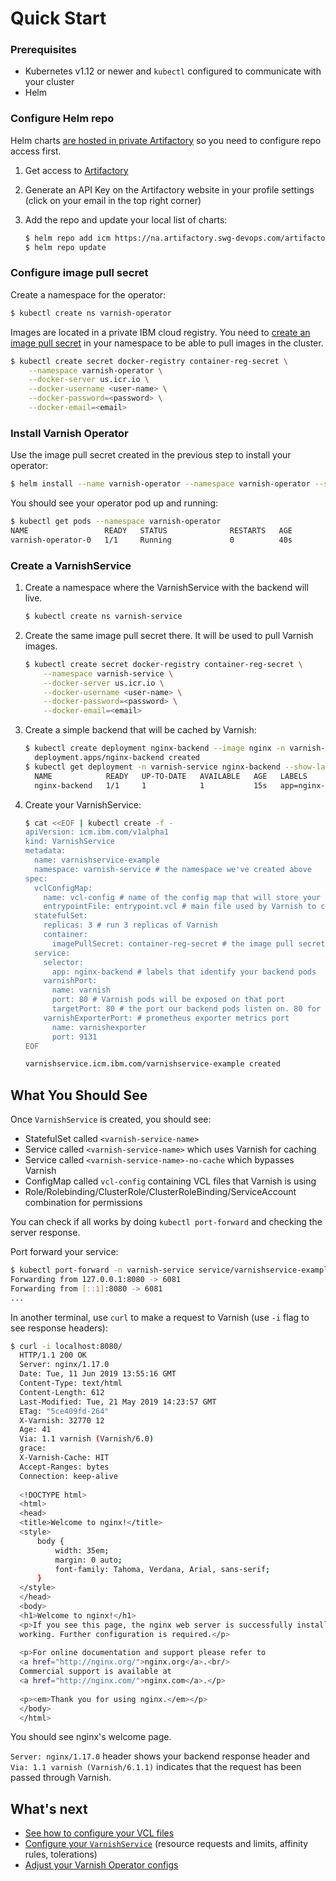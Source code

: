 # Quick Start

### Prerequisites

* Kubernetes v1.12 or newer and `kubectl` configured to communicate with your cluster
* Helm

### Configure Helm repo

Helm charts [are hosted in private Artifactory](https://pages.github.ibm.com/TheWeatherCompany/icm-docs/helm/chart-repositories.html#using-artifactory-as-a-helm-chart-repository) so you need to configure repo access first.

1. Get access to [Artifactory](https://na.artifactory.swg-devops.com)
1. Generate an API Key on the Artifactory website in your profile settings (click on your email in the top right corner)
1. Add the repo and update your local list of charts: 

    ```bash
    $ helm repo add icm https://na.artifactory.swg-devops.com/artifactory/wcp-icm-helm-virtual --username=<your-email> --password=<api-key>
    $ helm repo update
    ```
    
### Configure image pull secret

Create a namespace for the operator:

```bash
$ kubectl create ns varnish-operator
```

Images are located in a private IBM cloud registry. You need to [create an image pull secret](https://pages.github.ibm.com/TheWeatherCompany/icm-docs/managed-kubernetes/container-registry.html#pulling-an-image-in-kubernetes) in your namespace to be able to pull images in the cluster.

```bash
$ kubectl create secret docker-registry container-reg-secret \
    --namespace varnish-operator \
    --docker-server us.icr.io \
    --docker-username <user-name> \
    --docker-password=<password> \
    --docker-email=<email>
```

### Install Varnish Operator

Use the image pull secret created in the previous step to install your operator:

```bash
$ helm install --name varnish-operator --namespace varnish-operator --set container.imagePullSecret=container-reg-secret icm/varnish-operator
```                                                                                                                        

You should see your operator pod up and running:

```bash
$ kubectl get pods --namespace varnish-operator
NAME                 READY   STATUS              RESTARTS   AGE
varnish-operator-0   1/1     Running             0          40s
```

### Create a VarnishService

1. Create a namespace where the VarnishService with the backend will live.

    ```bash
    $ kubectl create ns varnish-service
    ```

1. Create the same image pull secret there. It will be used to pull Varnish images.

    ```bash
    $ kubectl create secret docker-registry container-reg-secret \
        --namespace varnish-service \
        --docker-server us.icr.io \
        --docker-username <user-name> \
        --docker-password=<password> \
        --docker-email=<email>
    ```
1. Create a simple backend that will be cached by Varnish:

    ```bash
    $ kubectl create deployment nginx-backend --image nginx -n varnish-service
      deployment.apps/nginx-backend created
    $ kubectl get deployment -n varnish-service nginx-backend --show-labels #get pod labels, they will be used to identify your backend pods
      NAME            READY   UP-TO-DATE   AVAILABLE   AGE   LABELS
      nginx-backend   1/1     1            1           15s   app=nginx-backend 
    ```

1. Create your VarnishService:

    ```bash
    $ cat <<EOF | kubectl create -f -
    apiVersion: icm.ibm.com/v1alpha1
    kind: VarnishService
    metadata:
      name: varnishservice-example
      namespace: varnish-service # the namespace we've created above
    spec:
      vclConfigMap:
        name: vcl-config # name of the config map that will store your VCl files. Will be created if doesn't exist.
        entrypointFile: entrypoint.vcl # main file used by Varnish to compile the VCL code.
      statefulSet:
        replicas: 3 # run 3 replicas of Varnish
        container: 
          imagePullSecret: container-reg-secret # the image pull secret created above
      service:
        selector:
          app: nginx-backend # labels that identify your backend pods
        varnishPort:
          name: varnish
          port: 80 # Varnish pods will be exposed on that port 
          targetPort: 80 # the port our backend pods listen on. 80 for nginx.
        varnishExporterPort: # prometheus exporter metrics port
          name: varnishexporter
          port: 9131
    EOF
 
    varnishservice.icm.ibm.com/varnishservice-example created  
    ```

## What You Should See

Once `VarnishService` is created, you should see:

* StatefulSet called `<varnish-service-name>`
* Service called `<varnish-service-name>` which uses Varnish for caching
* Service called `<varnish-service-name>-no-cache` which bypasses Varnish
* ConfigMap called `vcl-config` containing VCL files that Varnish is using
* Role/Rolebinding/ClusterRole/ClusterRoleBinding/ServiceAccount combination for permissions

You can check if all works by doing `kubectl port-forward` and checking the server response.

Port forward your service:

```bash
$ kubectl port-forward -n varnish-service service/varnishservice-example 8080:80
Forwarding from 127.0.0.1:8080 -> 6081
Forwarding from [::1]:8080 -> 6081
...
```

In another terminal, use `curl` to make a request to Varnish (use `-i` flag to see response headers):

```bash
$ curl -i localhost:8080/
  HTTP/1.1 200 OK
  Server: nginx/1.17.0
  Date: Tue, 11 Jun 2019 13:55:16 GMT
  Content-Type: text/html
  Content-Length: 612
  Last-Modified: Tue, 21 May 2019 14:23:57 GMT
  ETag: "5ce409fd-264"
  X-Varnish: 32770 12
  Age: 41
  Via: 1.1 varnish (Varnish/6.0)
  grace: 
  X-Varnish-Cache: HIT
  Accept-Ranges: bytes
  Connection: keep-alive
  
  <!DOCTYPE html>
  <html>
  <head>
  <title>Welcome to nginx!</title>
  <style>
      body {
          width: 35em;
          margin: 0 auto;
          font-family: Tahoma, Verdana, Arial, sans-serif;
      }
  </style>
  </head>
  <body>
  <h1>Welcome to nginx!</h1>
  <p>If you see this page, the nginx web server is successfully installed and
  working. Further configuration is required.</p>
  
  <p>For online documentation and support please refer to
  <a href="http://nginx.org/">nginx.org</a>.<br/>
  Commercial support is available at
  <a href="http://nginx.com/">nginx.com</a>.</p>
  
  <p><em>Thank you for using nginx.</em></p>
  </body>
  </html>
```

You should see nginx's welcome page. 

`Server: nginx/1.17.0` header shows your backend response header and `Via: 1.1 varnish (Varnish/6.1.1)` indicates that the request has been passed through Varnish.

## What's next

* [See how to configure your VCL files](vcl-configuration.md)
* [Configure your `VarnishService`](varnish-service-configuration.md) (resource requests and limits, affinity rules, tolerations)
* [Adjust your Varnish Operator configs](operator-configuration.md)

